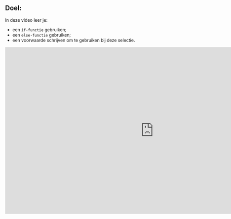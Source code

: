 ## Doel:

In deze video leer je: 
* een `if-functie` gebruiken; 
* een `else-functie` gebruiken; 
* een voorwaarde schrijven om te gebruiken bij deze selectie. 

<div class ="dodona-centered-group">
<iframe width="960" height="540" src="https://www.youtube.com/embed/wkvIRSAf6Lw" title="Python in de Klas - IF ELSE Functie" frameborder="0" allow="accelerometer; autoplay; clipboard-write; encrypted-media; gyroscope; picture-in-picture; web-share" allowfullscreen></iframe>
</div>
